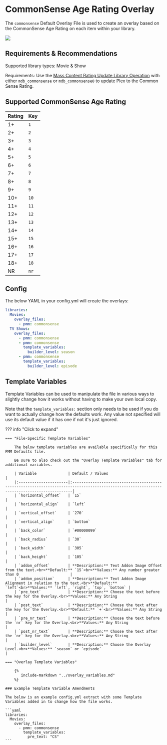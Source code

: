# CommonSense Age Rating Overlay

The `commonsense` Default Overlay File is used to create an overlay based on the CommonSense Age Rating on each item within your library.

![](images/commonsense.png)

## Requirements & Recommendations

Supported library types: Movie & Show

Requirements: Use the [Mass Content Rating Update Library Operation](../../config/operations.md#mass-content-rating-update) with either `mdb_commonsense` or `mdb_commonsense0` to update Plex to the Common Sense Rating.

## Supported CommonSense Age Rating

| Rating | Key  |
|:-------|:-----|
| 1+     | `1`  |
| 2+     | `2`  |
| 3+     | `3`  |
| 4+     | `4`  |
| 5+     | `5`  |
| 6+     | `6`  |
| 7+     | `7`  |
| 8+     | `8`  |
| 9+     | `9`  |
| 10+    | `10` |
| 11+    | `11` |
| 12+    | `12` |
| 13+    | `13` |
| 14+    | `14` |
| 15+    | `15` |
| 16+    | `16` |
| 17+    | `17` |
| 18+    | `18` |
| NR     | `nr` |

## Config

The below YAML in your config.yml will create the overlays:

```yaml
libraries:
  Movies:
    overlay_files:
      - pmm: commonsense
  TV Shows:
    overlay_files:
      - pmm: commonsense
      - pmm: commonsense
        template_variables:
          builder_level: season
      - pmm: commonsense
        template_variables:
          builder_level: episode
```

## Template Variables

Template Variables can be used to manipulate the file in various ways to slightly change how it works without having to make your own local copy.

Note that the `template_variables:` section only needs to be used if you do want to actually change how the defaults work. Any value not specified will use its default value if it has one if not it's just ignored.

??? info "Click to expand"

    === "File-Specific Template Variables"

        The below template variables are available specifically for this PMM Defaults file.

        Be sure to also check out the "Overlay Template Variables" tab for additional variables.

        | Variable              | Default / Values                                                                                                                            |
        |:----------------------|:--------------------------------------------------------------------------------------------------------------------------------------------|
        | `horizontal_offset`   | `15`                                                                                                                                        |
        | `horizontal_align`    | `left`                                                                                                                                      |
        | `vertical_offset`     | `270`                                                                                                                                       |
        | `vertical_align`      | `bottom`                                                                                                                                    |
        | `back_color`          | `#00000099`                                                                                                                                 |
        | `back_radius`         | `30`                                                                                                                                        |
        | `back_width`          | `305`                                                                                                                                       |
        | `back_height`         | `105`                                                                                                                                       |
        | `addon_offset`        | **Description:** Text Addon Image Offset from the text.<br>**Default:** `15`<br>**Values:** Any number greater than 0                       |
        | `addon_position`      | **Description:** Text Addon Image Alignment in relation to the text.<br>**Default:** `left`<br>**Values:** `left`, `right`, `top`, `bottom` |
        | `pre_text`            | **Description:** Choose the text before the key for the Overlay.<br>**Values:** Any String                                                  |
        | `post_text`           | **Description:** Choose the text after the key for the Overlay.<br>**Default:** `+`<br>**Values:** Any String                               |
        | `pre_nr_text`         | **Description:** Choose the text before the `nr` key for the Overlay.<br>**Values:** Any String                                             |
        | `post_nr_text`        | **Description:** Choose the text after the `nr` key for the Overlay.<br>**Values:** Any String                                              |
        | `builder_level`       | **Description:** Choose the Overlay Level.<br>**Values:** `season` or `episode`                                                             |

    === "Overlay Template Variables"

        {%
           include-markdown "../overlay_variables.md"
        %}

    ### Example Template Variable Amendments

    The below is an example config.yml extract with some Template Variables added in to change how the file works.

    ```yaml
    libraries:
      Movies:
        overlay_files:
          - pmm: commonsense
            template_variables:
              pre_text: "CS"
    ```

